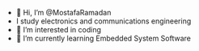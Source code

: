- 👋 Hi, I’m @MostafaRamadan
- I study electronics and communications engineering
- 👀 I’m interested in coding
- 🌱 I’m currently learning Embedded System Software

<!---
MostafaRamadan5/MostafaRamadan5 is a ✨ special ✨ repository because its `README.md` (this file) appears on your GitHub profile.
You can click the Preview link to take a look at your changes.
--->
